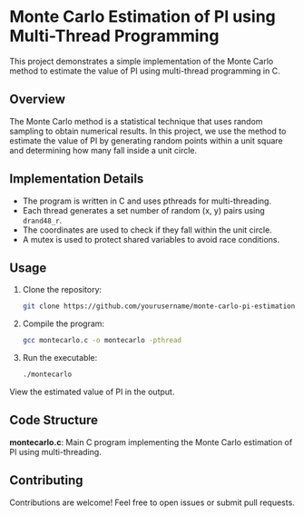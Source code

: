 # Monte Carlo Estimation of PI using Multi-Thread Programming

This project demonstrates a simple implementation of the Monte Carlo method to estimate the value of PI using multi-thread programming in C.

## Overview

The Monte Carlo method is a statistical technique that uses random sampling to obtain numerical results. In this project, we use the method to estimate the value of PI by generating random points within a unit square and determining how many fall inside a unit circle.

## Implementation Details

- The program is written in C and uses pthreads for multi-threading.
- Each thread generates a set number of random (x, y) pairs using `drand48_r`.
- The coordinates are used to check if they fall within the unit circle.
- A mutex is used to protect shared variables to avoid race conditions.

## Usage

1. Clone the repository:

   ```bash
   git clone https://github.com/yourusername/monte-carlo-pi-estimation.git


2. Compile the program:

     ```bash
     gcc montecarlo.c -o montecarlo -pthread
     ```

3. Run the executable:
   
      ```bash
      ./montecarlo
      ```
View the estimated value of PI in the output.

## Code Structure
__montecarlo.c__: Main C program implementing the Monte Carlo estimation of PI using multi-threading.

## Contributing
Contributions are welcome! Feel free to open issues or submit pull requests.
